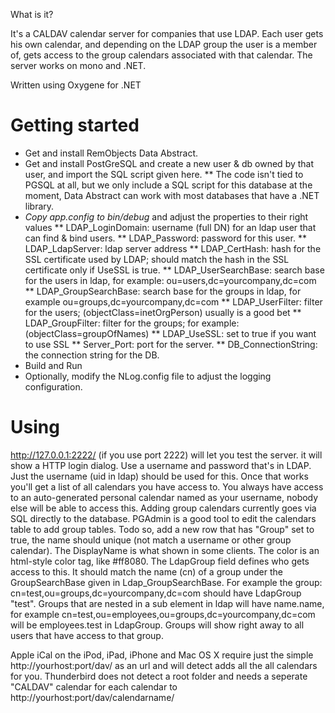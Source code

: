 What is it?

It's a CALDAV calendar server for companies that use LDAP. Each user gets his own calendar, and depending 
on the LDAP group the user is a member of, gets access to the group calendars associated with that calendar.
The server works on mono and .NET.

Written using Oxygene for .NET

# Getting started

* Get and install RemObjects Data Abstract.
* Get and install PostGreSQL and create a new user & db owned by that user, and import the SQL script given here.
** The code isn't tied to PGSQL at all, but we only include a SQL script for this database at the moment, Data Abstract can work with most databases that have a .NET library.
* *Copy app.config to bin/debug* and adjust the properties to their right values
** LDAP_LoginDomain: username (full DN) for an ldap user that can find & bind users.
** LDAP_Password: password for this user.
** LDAP_LdapServer: ldap server address
** LDAP_CertHash: hash for the SSL certificate used by LDAP; should match the hash in the SSL certificate only if UseSSL is true.
** LDAP_UserSearchBase: search base for the users in ldap, for example: ou=users,dc=yourcompany,dc=com
** LDAP_GroupSearchBase: search base for the groups in ldap, for example ou=groups,dc=yourcompany,dc=com
** LDAP_UserFilter: filter for the users; (objectClass=inetOrgPerson) usually is a good bet
** LDAP_GroupFilter: filter for the groups; for example: (objectClass=groupOfNames)
** LDAP_UseSSL: set to true if you want to use SSL
** Server_Port: port for the server.
** DB_ConnectionString: the connection string for the DB.
* Build and Run
* Optionally, modify the NLog.config file to adjust the logging configuration. 

# Using 

http://127.0.0.1:2222/ (if you use port 2222) will let you test the server. it will show a HTTP login dialog. Use a username and 
password that's in LDAP. Just the username (uid in ldap) should be used for this. Once that works you'll get a list of all
calendars you have access to. You always have access to an auto-generated personal calendar named as your username, nobody
else will be able to access this. Adding group calendars currently goes via SQL directly to the database. PGAdmin is a good
tool to edit the calendars table to add group tables. Todo so, add a new row that has "Group" set to true, the name should 
unique (not match a username or other group calendar). The DisplayName is what shown in some clients. The color is an html-style
color tag, like #ff8080. The LdapGroup field defines who gets access to this. It should match the name (cn) of a group under 
the GroupSearchBase given in Ldap_GroupSearchBase. For example the group: cn=test,ou=groups,dc=yourcompany,dc=com should have
LdapGroup "test". Groups that are nested in a sub element in ldap will have name.name, for example 
cn=test,ou=employees,ou=groups,dc=yourcompany,dc=com  will be employees.test in LdapGroup.
Groups will show right away to all users that have access to that group.

Apple iCal on the iPod, iPad, iPhone and Mac OS X require just the simple http://yourhost:port/dav/ as an url and will detect adds all the 
all calendars for you. Thunderbird does not detect a root folder and needs a seperate "CALDAV" calendar for each calendar to 
http://yourhost:port/dav/calendarname/